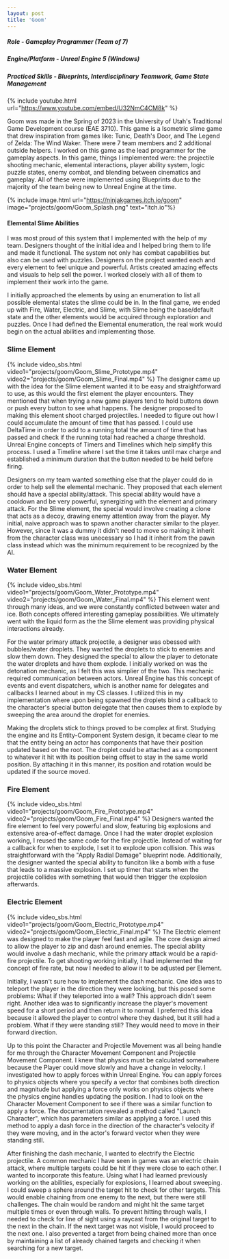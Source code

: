 ```yaml
---
layout: post
title: 'Goom'
---
```


##### Role - Gameplay Programmer (Team of 7)
##### Engine/Platform - Unreal Engine 5 (Windows)
##### Practiced Skills - Blueprints, Interdisciplinary Teamwork, Game State Management

{% include youtube.html url="https://www.youtube.com/embed/U32NmC4CM8k" %}

Goom was made in the Spring of 2023 in the University of Utah's Traditional Game Development course (EAE 3710). This game is a Isometric slime game that drew inspiration from games like: Tunic, Death's Door, and The Legend of Zelda: The Wind Waker. There were 7 team members and 2 additional outside helpers. I worked on this game as the lead programmer for the gameplay aspects. In this game, things I implemented were: the projectile shooting mechanic, elemental interactions, player ability system, logic puzzle states, enemy combat, and blending between cinematics and gameplay. All of these were implemented using Blueprints due to the majority of the team being new to Unreal Engine at the time.

{% include image.html url="https://ninjakgames.itch.io/goom" image="projects/goom/Goom_Splash.png" text="itch.io"%}

#### Elemental Slime Abilities
I was most proud of this system that I implemented with the help of my team. Designers thought of the initial idea and I helped bring them to life and made it functional. The system not only has combat capabilities but also can be used with puzzles. Designers on the project wanted each and every element to feel unique and powerful. Artists created amazing effects and visuals to help sell the power. I worked closely with all of them to implement their work into the game.

I initially approached the elements by using an enumeration to list all possible elemental states the slime could be in. In the final game, we ended up with Fire, Water, Electric, and Slime, with Slime being the base/default state and the other elements would be acquired through exploration and puzzles. Once I had defined the Elemental enumeration, the real work would begin on the actual abilities and implementing those.

### Slime Element
{% include video_sbs.html video1="projects/goom/Goom_Slime_Prototype.mp4" video2="projects/goom/Goom_Slime_Final.mp4" %}
The designer came up with the idea for the Slime element wanted it to be easy and straightforward to use, as this would the first element the player encounters. They mentioned that when trying a new game players tend to hold buttons down or push every button to see what happens. The designer proposed to making this element shoot charged projectiles. I needed to figure out how I could accumulate the amount of time that has passed. I could use DeltaTime in order to add to a running total the amount of time that has passed and check if the running total had reached a charge threshold. Unreal Engine concepts of Timers and Timelines which help simplify this process. I used a Timeline where I set the time it takes until max charge and established a minimum duration that the button needed to be held before firing.

Designers on my team wanted something else that the player could do in order to help sell the elemental mechanic. They proposed that each element should have a special ability/attack. This special ability would have a cooldown and be very powerful, synergizing with the element and primary attack. For the Slime element, the special would involve creating a clone that acts as a decoy, drawing enemy attention away from the player. My initial, naive approach was to spawn another character similar to the player. However, since it was a dummy it didn't need to move so making it inherit from the character class was unecessary so I had it inherit from the pawn class instead which was the minimum requirement to be recognized by the AI.

### Water Element
{% include video_sbs.html video1="projects/goom/Goom_Water_Prototype.mp4" video2="projects/goom/Goom_Water_Final.mp4" %}
This element went through many ideas, and we were constantly conflicted between water and ice. Both concepts offered interesting gameplay possibilities. We ultimately went with the liquid form as the the Slime element was providing physical interactions already.

For the water primary attack projectile, a designer was obessed with bubbles/water droplets. They wanted the droplets to stick to enemies and slow them down. They designed the special to allow the player to detonate the water droplets and have them explode. I initially worked on was the detonation mechanic, as I felt this was simplier of the two. This mechanic required communication between actors. Unreal Engine has this concept of events and event dispatchers, which is another name for delegates and callbacks I learned about in my CS classes. I utilized this in my implementation where upon being spawned the droplets bind a callback to the character's special button delegate that then causes them to explode by sweeping the area around the droplet for enemies.

Making the droplets stick to things proved to be complex at first. Studying the engine and its Entity-Component System design, it became clear to me that the entity being an actor has components that have their position updated based on the root. The droplet could be attached as a component to whatever it hit with its position being offset to stay in the same world position. By attaching it in this manner, its position and rotation would be updated if the source moved.

### Fire Element
{% include video_sbs.html video1="projects/goom/Goom_Fire_Prototype.mp4" video2="projects/goom/Goom_Fire_Final.mp4" %}
Designers wanted the fire element to feel very powerful and slow, featuring big explosions and extensive area-of-effect damage. Once I had the water droplet explosion working, I reused the same code for the fire projectile. Instead of waiting for a callback for when to explode, I set it to explode upon collision. This was straightforward with the "Apply Radial Damage" blueprint node. Additionally, the designer wanted the special ability to funciton like a bomb with a fuse that leads to a massive explosion. I set up timer that starts when the projectile collides with something that would then trigger the explosion afterwards.

### Electric Element
{% include video_sbs.html video1="projects/goom/Goom_Electric_Prototype.mp4" video2="projects/goom/Goom_Electric_Final.mp4" %}
The Electric element was designed to make the player feel fast and agile. The core design aimed to allow the player to zip and dash around enemies. The special ability would involve a dash mechanic, while the primary attack would be a rapid-fire projectile. To get shooting working initially, I had implemented the concept of fire rate, but now I needed to allow it to be adjusted per Element.

Initially, I wasn't sure how to implement the dash mechanic. One idea was to teleport the player in the direction they were looking, but this posed some problems: What if they teleported into a wall? This approach didn't seem right. Another idea was to significantly increase the player's movement speed for a short period and then return it to normal. I preferred this idea because it allowed the player to control where they dashed, but it still had a problem. What if they were standing still? They would need to move in their forward direction.

Up to this point the Character and Projectile Movement was all being handle for me through the Character Movement Component and Projectile Movement Component. I knew that physics must be calculated somewhere because the Player could move slowly and have a change in velocity. I investigated how to apply forces within Unreal Engine. You can apply forces to physics objects where you specify a vector that combines both direction and magnitude but applying a force only works on physics objects where the physics engine handles updating the position. I had to look on the Character Movement Component to see if there was a similar function to apply a force. The documentation revealed a method called "Launch Character", which has parameters similar as applying a force. I used this method to apply a dash force in the direction of the character's velocity if they were moving, and in the actor's forward vector when they were standing still.

After finishing the dash mechanic, I wanted to electrify the Electric projectile. A common mechanic I have seen in games was an electric chain attack, where multiple targets could be hit if they were close to each other. I wanted to incorporate this feature. Using what I had learned previously working on the abilities, especially for explosions, I learned about sweeping. I could sweep a sphere around the target hit to check for other targets. This would enable chaining from one enemy to the next, but there were still challenges. The chain would be random and might hit the same target multiple times or even through walls. To prevent hitting through walls, I needed to check for line of sight using a raycast from the original target to the next in the chain. If the next target was not visible, I would proceed to the next one. I also prevented a target from being chained more than once by maintaining a list of already chained targets and checking it when searching for a new target.